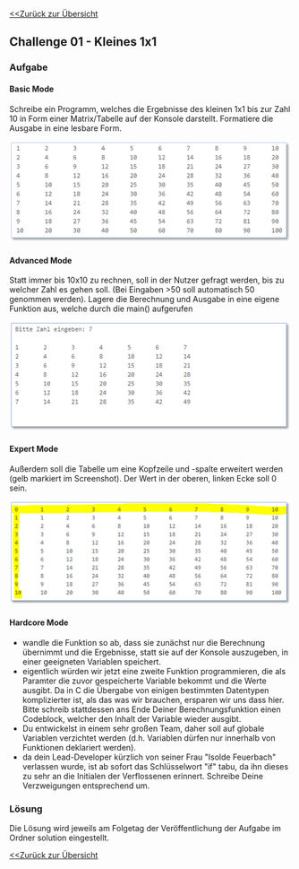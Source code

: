 [<<Zurück zur Übersicht](https://github.com/codewiththomas/c-challenges)

## Challenge 01 - Kleines 1x1

### Aufgabe 

#### Basic Mode
Schreibe ein Programm, welches die Ergebnisse des kleinen 1x1 bis zur Zahl 10 in Form einer Matrix/Tabelle auf der Konsole darstellt. Formatiere die Ausgabe in eine lesbare Form.

![Erwartete Ausgabe Basic Mode](./images/output_basic.png)

#### Advanced Mode
Statt immer bis 10x10 zu rechnen, soll in der Nutzer gefragt werden, bis zu welcher Zahl es gehen soll. (Bei Eingaben >50 soll automatisch 50 genommen werden).
Lagere die Berechnung und Ausgabe in eine eigene Funktion aus, welche durch die main() aufgerufen 

![Erwartete Ausgabe Basic Mode](./images/output_advanced.png)

#### Expert Mode 
Außerdem soll die Tabelle um eine Kopfzeile und -spalte erweitert werden (gelb markiert im Screenshot). Der Wert in der oberen, linken Ecke soll 0 sein.

![Erwartete Ausgabe Basic Mode](./images/output_expert.png)

#### Hardcore Mode
- wandle die Funktion so ab, dass sie zunächst nur die Berechnung übernimmt und die Ergebnisse, statt sie auf der Konsole auszugeben, in einer geeigneten Variablen speichert.
- eigentlich würden wir jetzt eine zweite Funktion programmieren, die als Paramter die zuvor gespeicherte Variable bekommt und die Werte ausgibt. Da in C die Übergabe von einigen bestimmten Datentypen komplizierter ist, als das was wir brauchen, ersparen wir uns dass hier. Bitte schreib stattdessen ans Ende Deiner Berechnungsfunktion einen Codeblock, welcher den Inhalt der Variable wieder ausgibt.
- Du entwickelst in einem sehr großen Team, daher soll auf globale Variablen verzichtet werden (d.h. Variablen dürfen nur innerhalb von Funktionen deklariert werden).
- da dein Lead-Developer kürzlich von seiner Frau "Isolde Feuerbach" verlassen wurde, ist ab sofort das Schlüsselwort "if" tabu, da ihn dieses zu sehr an die Initialen der Verflossenen erinnert. Schreibe Deine Verzweigungen entsprechend um.


### Lösung

Die Lösung wird jeweils am Folgetag der Veröffentlichung der Aufgabe im Ordner solution eingestellt.

[<<Zurück zur Übersicht](https://github.com/codewiththomas/c-challenges)
